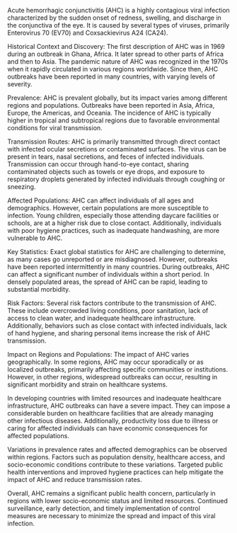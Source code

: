 Acute hemorrhagic conjunctivitis (AHC) is a highly contagious viral infection characterized by the sudden onset of redness, swelling, and discharge in the conjunctiva of the eye. It is caused by several types of viruses, primarily Enterovirus 70 (EV70) and Coxsackievirus A24 (CA24).

Historical Context and Discovery:
The first description of AHC was in 1969 during an outbreak in Ghana, Africa. It later spread to other parts of Africa and then to Asia. The pandemic nature of AHC was recognized in the 1970s when it rapidly circulated in various regions worldwide. Since then, AHC outbreaks have been reported in many countries, with varying levels of severity.

Prevalence:
AHC is prevalent globally, but its impact varies among different regions and populations. Outbreaks have been reported in Asia, Africa, Europe, the Americas, and Oceania. The incidence of AHC is typically higher in tropical and subtropical regions due to favorable environmental conditions for viral transmission.

Transmission Routes:
AHC is primarily transmitted through direct contact with infected ocular secretions or contaminated surfaces. The virus can be present in tears, nasal secretions, and feces of infected individuals. Transmission can occur through hand-to-eye contact, sharing contaminated objects such as towels or eye drops, and exposure to respiratory droplets generated by infected individuals through coughing or sneezing.

Affected Populations:
AHC can affect individuals of all ages and demographics. However, certain populations are more susceptible to infection. Young children, especially those attending daycare facilities or schools, are at a higher risk due to close contact. Additionally, individuals with poor hygiene practices, such as inadequate handwashing, are more vulnerable to AHC.

Key Statistics:
Exact global statistics for AHC are challenging to determine, as many cases go unreported or are misdiagnosed. However, outbreaks have been reported intermittently in many countries. During outbreaks, AHC can affect a significant number of individuals within a short period. In densely populated areas, the spread of AHC can be rapid, leading to substantial morbidity.

Risk Factors:
Several risk factors contribute to the transmission of AHC. These include overcrowded living conditions, poor sanitation, lack of access to clean water, and inadequate healthcare infrastructure. Additionally, behaviors such as close contact with infected individuals, lack of hand hygiene, and sharing personal items increase the risk of AHC transmission.

Impact on Regions and Populations:
The impact of AHC varies geographically. In some regions, AHC may occur sporadically or as localized outbreaks, primarily affecting specific communities or institutions. However, in other regions, widespread outbreaks can occur, resulting in significant morbidity and strain on healthcare systems.

In developing countries with limited resources and inadequate healthcare infrastructure, AHC outbreaks can have a severe impact. They can impose a considerable burden on healthcare facilities that are already managing other infectious diseases. Additionally, productivity loss due to illness or caring for affected individuals can have economic consequences for affected populations.

Variations in prevalence rates and affected demographics can be observed within regions. Factors such as population density, healthcare access, and socio-economic conditions contribute to these variations. Targeted public health interventions and improved hygiene practices can help mitigate the impact of AHC and reduce transmission rates.

Overall, AHC remains a significant public health concern, particularly in regions with lower socio-economic status and limited resources. Continued surveillance, early detection, and timely implementation of control measures are necessary to minimize the spread and impact of this viral infection.